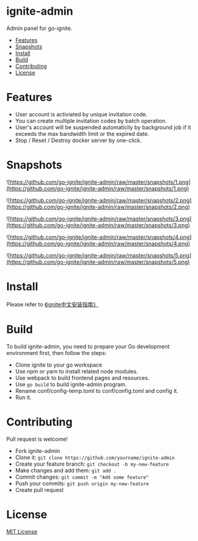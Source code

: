 # ignite-admin
Admin panel for go-ignite.

* [Features](#features)
* [Snapshots](#snapshots)
* [Install](#install)
* [Build](#build)
* [Contributing](#contributing)
* [License](#license)

# Features

* User account is activiated by unique invitation code.
* You can create multiple invitation codes by batch operation.
* User's account will be suspended automaticlly by background job if it exceeds the max bandwidth limit or the expired date.
* Stop / Reset / Destroy docker server by one-click.

# Snapshots

![https://github.com/go-ignite/ignite-admin/raw/master/snapshots/1.png](https://github.com/go-ignite/ignite-admin/raw/master/snapshots/1.png)

![https://github.com/go-ignite/ignite-admin/raw/master/snapshots/2.png](https://github.com/go-ignite/ignite-admin/raw/master/snapshots/2.png)

![https://github.com/go-ignite/ignite-admin/raw/master/snapshots/3.png](https://github.com/go-ignite/ignite-admin/raw/master/snapshots/3.png)

![https://github.com/go-ignite/ignite-admin/raw/master/snapshots/4.png](https://github.com/go-ignite/ignite-admin/raw/master/snapshots/4.png)

![https://github.com/go-ignite/ignite-admin/raw/master/snapshots/5.png](https://github.com/go-ignite/ignite-admin/raw/master/snapshots/5.png)

# Install

Please refer to [《ignite中文安装指南》](https://github.com/go-ignite/ignite/wiki/ignite%E4%B8%AD%E6%96%87%E5%AE%89%E8%A3%85%E6%8C%87%E5%8D%97)

# Build

To build ignite-admin, you need to prepare your Go development environment first, then follow the steps:

* Clone ignite to your go workspace
* Use npm or yarn to install related node modules.
* Use webpack to build frontend pages and resources.
* Use ```go build``` to build ignite-admin program.
* Rename conf/config-temp.toml to conf/config.toml and config it.
* Run it.

# Contributing

Pull request is welcome!

* Fork ignite-admin
* Clone it: ```git clone https://github.com/yourname/ignite-admin```
* Create your feature branch: ```git checkout -b my-new-feature```
* Make changes and add them: ```git add .```
* Commit changes: ```git commit -m "Add some feature"```
* Push your commits: ```git push origin my-new-feature```
* Create pull request

# License
[MIT License](https://github.com/go-ignite/ignite-admin/blob/master/LICENSE)
